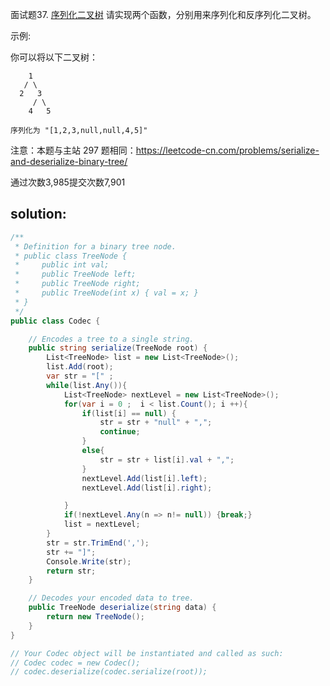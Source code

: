 面试题37. [序列化二叉树](https://leetcode-cn.com/problems/xu-lie-hua-er-cha-shu-lcof/)
请实现两个函数，分别用来序列化和反序列化二叉树。

示例: 

你可以将以下二叉树：

```
    1
   / \
  2   3
     / \
    4   5

序列化为 "[1,2,3,null,null,4,5]"
```

注意：本题与主站 297 题相同：https://leetcode-cn.com/problems/serialize-and-deserialize-binary-tree/

通过次数3,985提交次数7,901



## solution:

```c#
/**
 * Definition for a binary tree node.
 * public class TreeNode {
 *     public int val;
 *     public TreeNode left;
 *     public TreeNode right;
 *     public TreeNode(int x) { val = x; }
 * }
 */
public class Codec {

    // Encodes a tree to a single string.
    public string serialize(TreeNode root) {
        List<TreeNode> list = new List<TreeNode>();
        list.Add(root);
        var str = "[" ;
        while(list.Any()){
            List<TreeNode> nextLevel = new List<TreeNode>();
            for(var i = 0 ;  i < list.Count(); i ++){
                if(list[i] == null) {
                    str = str + "null" + ",";
                    continue;
                }
                else{
                    str = str + list[i].val + ",";
                }
                nextLevel.Add(list[i].left);
                nextLevel.Add(list[i].right);

            }
            if(!nextLevel.Any(n => n!= null)) {break;}
            list = nextLevel;
        }
        str = str.TrimEnd(',');
        str += "]";
        Console.Write(str);
        return str;
    }

    // Decodes your encoded data to tree.
    public TreeNode deserialize(string data) {
        return new TreeNode();
    }
}

// Your Codec object will be instantiated and called as such:
// Codec codec = new Codec();
// codec.deserialize(codec.serialize(root));
```

